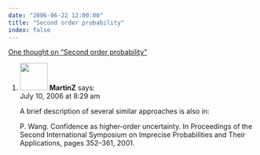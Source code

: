 ```yaml
---
date: "2006-06-22 12:00:00"
title: "Second order probability"
index: false
---
```


[One thought on &ldquo;Second order probability&rdquo;](/lemire/blog/2006/06-22-second-order-probability)

<ol class="comment-list">
<li id="comment-15213" class="comment even thread-even depth-1">
<div class="comment-author vcard">
<img alt src="https://secure.gravatar.com/avatar/1ad3b2ed6f4078588c1cfcd8567d6ded?s=56&#038;d=mm&#038;r=g" srcset="https://secure.gravatar.com/avatar/1ad3b2ed6f4078588c1cfcd8567d6ded?s=112&#038;d=mm&#038;r=g 2x" class="avatar avatar-56 photo" height="56" width="56" decoding="async" /> <b class="fn">MartinZ</b> <span class="says">says:</span> </div>
<div class="comment-metadata"><time datetime="2006-07-10T08:29:37+00:00">July 10, 2006 at 8:29 am</time></a> </div>
<div class="comment-content">
<p>A brief description of several similar approaches is also in:</p>
<p>P. Wang. Confidence as higher-order uncertainty. In Proceedings of the Second International Symposium on Imprecise Probabilities and Their Applications, pages 352&#8211;361, 2001.</p>
</div>
</li>
</ol>

